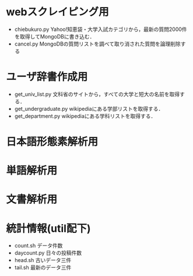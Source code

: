 # webスクレイピング用

* chiebukuro.py
Yahoo!知恵袋・大学入試カテゴリから，最新の質問2000件を取得してMongoDBに書き込む．
* cancel.py
MongoDBの質問リストを調べて取り消された質問を論理削除する

# ユーザ辞書作成用

* get_univ_list.py
文科省のサイトから，すべての大学と短大の名前を取得する．
* get_undergraduate.py
wikipediaにある学部リストを取得する．
* get_department.py
wikipediaにある学科リストを取得する．

# 日本語形態素解析用

# 単語解析用

# 文書解析用

# 統計情報(util配下)

* count.sh
データ件数
* daycount.py
日々の投稿件数
* head.sh
古いデータ三件
* tail.sh
最新のデータ三件

